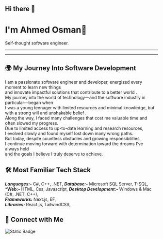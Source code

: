 ## Hi there 👋
# I'm Ahmed Osman👋

Self-thought software engineer.

---

---

## 🌍 My Journey Into Software Development

I am a passionate software engineer and developer, energized every moment to learn new things  
and innovate impactful solutions that contribute to a better world .  
My journey into the world of technology—and the software industry in particular—began when  
I was a young teenager with limited resources and minimal knowledge, but with a strong will and unshakable belief .  
Along the way, I faced many challenges that cost me valuable time and often slowed my progress.  
Due to limited access to up-to-date learning and research resources,  
I evolved slowly and found myself lost down many wrong paths.  
But today, despite countless obstacles and growing responsibilities,  
I continue moving forward with determination toward the dreams I’ve always held  
and the goals I believe I truly deserve to achieve.  

## 🛠 Most Familiar Tech Stack

***Languages:-***  C#, C++, .NET, 
***Database:-*** Microsoft SQL Server, T-SQL,  
***Web:-** HTML, Css, Javascript,
***Desktop Development:-*** Windows & Mac (C#, .NET, C++),  
***Frameworks:***  Next.js, EF,  
***Libraries:*** React.js, TailwindCSS,  

## 📱 Connect with Me  

![Static Badge](https://img.shields.io/badge/Facebook-blue-(https://fb.com))



